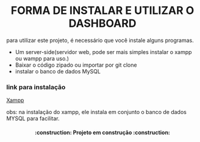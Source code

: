 <h1 align="center"> FORMA DE INSTALAR E UTILIZAR O DASHBOARD </h1>

<p>para utilizar este projeto, é necessário que você instale alguns programas.</p>

<ul>
  <li>Um server-side(servidor web, pode ser mais simples instalar o xampp ou wampp para uso.)</li>
  <li>Baixar o código zipado ou importar por git clone</li>
  <li> instalar o banco de dados MySQL</li>
</ul>


<h3>link para instalação</h3>


<a href="https://www.apachefriends.org/pt_br/index.html">Xampp</a>


<p>
  obs: na instalação do xampp, ele instala em conjunto o banco de dados MYSQL para facilitar.
</p>
<h4 align="center"> 
    :construction:  Projeto em construção  :construction:
</h4>
